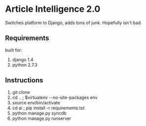 # Article Intelligence 2.0

Switches platform to Django, adds tons of junk.  Hopefully isn't bad.

## Requirements

built for:

1.    django 1.4
2.    python 2.7.3

## Instructions

1.	git clone
2.	cd .. ; $virtualenv --no-site-packages env
3.	source env/bin/activate
4.	cd ai ; pip install -r requirements.txt
5.	python manage.py syncdb
6.	python manage.py runserver
